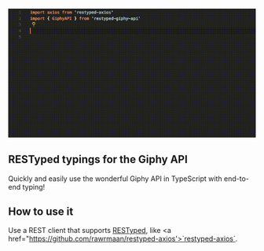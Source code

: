<p align="center">
  <img src="/example.gif" />
</p>

## RESTyped typings for the Giphy API

Quickly and easily use the wonderful Giphy API in TypeScript with end-to-end typing!

## How to use it

Use a REST client that supports <a href="https://github.com/rawrmaan/restyped">RESTyped</a>, like <a href="https://github.com/rawrmaan/restyped-axios'>`restyped-axios`</a>.
